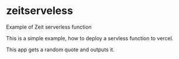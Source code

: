 # zeitserveless
Example of Zeit serverless function

This is a simple example, how to deploy a servless function to vercel.

This app gets a random quote and outputs it.
